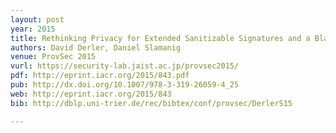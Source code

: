 ```yaml
---
layout: post
year: 2015
title: Rethinking Privacy for Extended Sanitizable Signatures and a Black-Box Construction of Strongly Private Schemes
authors: David Derler, Daniel Slamanig
venue: ProvSec 2015
vurl: https://security-lab.jaist.ac.jp/provsec2015/
pdf: http://eprint.iacr.org/2015/843.pdf
pub: http://dx.doi.org/10.1007/978-3-319-26059-4_25
web: http://eprint.iacr.org/2015/843
bib: http://dblp.uni-trier.de/rec/bibtex/conf/provsec/DerlerS15

---
```


